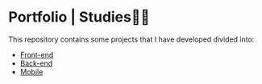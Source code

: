 # Portfolio | Studies💼🤓
This repository contains some projects that I have developed divided into:
- [Front-end](https://github.com/pedro-isacss/portfolio/tree/master/frontend)
- [Back-end](https://github.com/pedro-isacss/portfolio/tree/master/backend)
- [Mobile](https://github.com/pedro-isacss/portfolio/tree/master/mobile)
